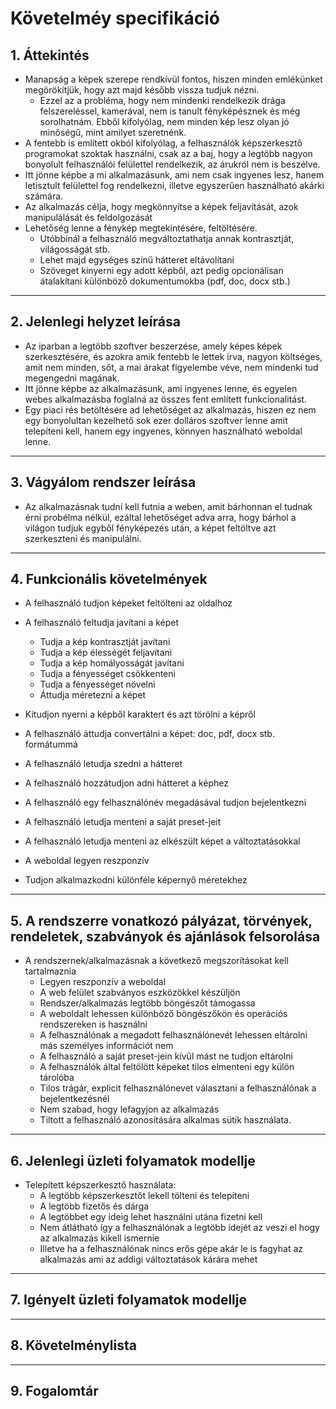 # **Követelméy specifikáció**
## 1. Áttekintés
* Manapság a képek szerepe rendkívül fontos, hiszen minden emlékünket megörökítjük, hogy azt majd később vissza tudjuk nézni.
    * Ezzel az a probléma, hogy nem mindenki rendelkezik drága felszereléssel, kamerával, nem is tanult fényképésznek és még sorolhatnám. Ebből kifolyólag, nem minden kép lesz olyan jó minőségű, mint amilyet szeretnénk.
* A fentebb is említett okból kifolyólag, a felhasználók képszerkesztő programokat szoktak használni, csak az a baj, hogy a legtöbb nagyon bonyolult felhasználói felülettel rendelkezik, az árukról nem is beszélve.
* Itt jönne képbe a mi alkalmazásunk, ami nem csak ingyenes lesz, hanem letisztult felülettel fog rendelkezni, illetve egyszerűen használható akárki számára.
* Az alkalmazás célja, hogy megkönnyítse a képek feljavítását, azok manipulálását és feldolgozását
* Lehetőség lenne a fénykép megtekintésére, feltöltésére.
    * Utóbbinál a felhasználó megváltoztathatja annak kontrasztját, világosságát stb.
    * Lehet majd egységes színű hátteret eltávolítani
    * Szöveget kinyerni egy adott képből, azt pedig opcionálisan átalakítani különböző dokumentumokba (pdf, doc, docx stb.)
---
## 2. Jelenlegi helyzet leírása
* Az iparban a legtöbb szoftver beszerzése, amely képes képek szerkesztésére, és azokra amik fentebb le lettek írva, nagyon költséges, amit nem minden, sőt, a mai árakat figyelembe véve, nem mindenki tud megengedni magának.
* Itt jönne képbe az alkalmazásunk, ami ingyenes lenne, és egyelen webes alkalmazásba foglalná az összes fent említett funkcionalitást.
* Egy piaci rés betöltésére ad lehetőséget az alkalmazás, hiszen ez nem egy bonyolultan kezelhető sok ezer dolláros szoftver lenne amit telepíteni kell, hanem egy ingyenes, könnyen használható weboldal lenne.
---
## 3. Vágyálom rendszer leírása
* Az alkalmazásnak tudni kell futnia a weben, amit bárhonnan el tudnak érni probélma nélkül, ezáltal lehetőséget adva arra, hogy bárhol a világon tudjuk egyből fényképezés után, a képet feltöltve azt szerkeszteni és manipulálni.
---
## 4. Funkcionális követelmények
* A felhasználó tudjon képeket feltölteni az oldalhoz
* A felhasználó feltudja javítani a képet
  * Tudja a kép kontrasztját javítani
  * Tudja a kép élességét feljavítani
  * Tudja a kép homályosságát javítani
  * Tudja a fényességet csökkenteni
  * Tudja a fényességet növelni
  * Áttudja méretezni a képet

* Kitudjon nyerni a képből karaktert és azt törölni a képről
* A felhasználó áttudja convertálni a képet: doc, pdf, docx stb. formátummá 
* A felhasználó letudja szedni a hátteret
* A felhasználó hozzátudjon adni hátteret a képhez
* A felhasználó egy felhasználónév megadásával tudjon bejelentkezni
* A felhasználó letudja menteni a saját preset-jeit
* A felhasználó letudja menteni az elkészült képet a változtatásokkal
* A weboldal legyen reszponzív
* Tudjon alkalmazkodni különféle képernyő méretekhez
  
---
## 5. A rendszerre vonatkozó pályázat, törvények, rendeletek, szabványok és ajánlások felsorolása
* A rendszernek/alkalmazásnak a következő megszorításokat kell tartalmaznia
    * Legyen reszponzív a weboldal
    * A web felület szabványos eszközökkel készüljön
    * Rendszer/alkalmazás legtöbb böngészőt támogassa
    * A weboldalt lehessen különböző böngészőkön és operációs rendszereken is használni
    * A felhasználónak a megadott felhasználónevét lehessen eltárolni más személyes információt nem
    * A felhasználó a saját preset-jein kívűl mást ne tudjon eltárolni
    * A felhasználók által feltölött képeket tilos elmenteni egy külön tárolóba
    * Tilos trágár, explicit felhasználónevet választani a felhasználónak a bejelentkezésnél
    * Nem szabad, hogy lefagyjon az alkalmazás
    * Tiltott a felhasználó azonosítására alkalmas sütik használata.

---
## 6. Jelenlegi üzleti folyamatok modellje
* Telepített képszerkesztő használata:
    * A legtöbb képszerkesztőt lekell tölteni és telepíteni
    * A legtöbb fizetős és dárga
    * A legtöbbet egy ideig lehet használni utána fizetni kell
    * Nem átlátható így a felhasználónak a legtöbb idejét az veszi el hogy az alkalmazás kikell ismernie
    * Illetve ha a felhasználónak nincs erős gépe akár le is fagyhat az alkalmazás ami az addigi változtatások kárára mehet

---
## 7. Igényelt üzleti folyamatok modellje

---
## 8. Követelménylista

---
## 9. Fogalomtár